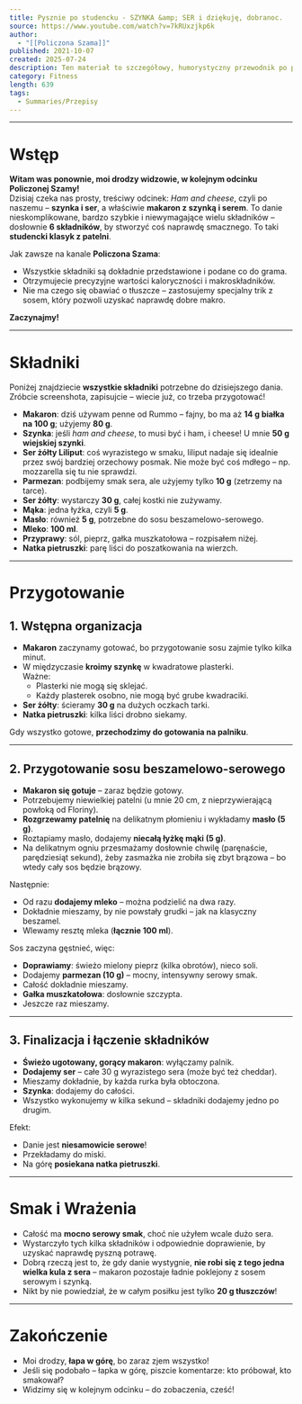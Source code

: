 ```yaml
---
title: Pysznie po studencku - SZYNKA &amp; SER i dziękuję, dobranoc.
source: https://www.youtube.com/watch?v=7kRUxzjkp6k
author:
  - "[[Policzona Szama]]"
published: 2021-10-07
created: 2025-07-24
description: Ten materiał to szczegółowy, humorystyczny przewodnik po przygotowaniu dania „ham and cheese”, czyli makaronu z szynką i serem, w którym autor krok po kroku przedstawia składniki, opisuje proces gotowania oraz dzieli się praktycznymi uwagami i spostrzeżeniami dotyczącymi smaku, tekstury i wartości odżywczych potrawy.
category: Fitness
length: 639
tags:
  - Summaries/Przepisy
---
```



---

# Wstęp

**Witam was ponownie, moi drodzy widzowie, w kolejnym odcinku Policzonej Szamy!**  
Dzisiaj czeka nas prosty, treściwy odcinek: *Ham and cheese*, czyli po naszemu – **szynka i ser**, a właściwie **makaron z szynką i serem**. To danie nieskomplikowane, bardzo szybkie i niewymagające wielu składników – dosłownie **6 składników**, by stworzyć coś naprawdę smacznego. To taki **studencki klasyk z patelni**.

Jak zawsze na kanale **Policzona Szama**:  
- Wszystkie składniki są dokładnie przedstawione i podane co do grama.
- Otrzymujecie precyzyjne wartości kaloryczności i makroskładników.
- Nie ma czego się obawiać o tłuszcze – zastosujemy specjalny trik z sosem, który pozwoli uzyskać naprawdę dobre makro.

**Zaczynajmy!**

---

# Składniki

Poniżej znajdziecie **wszystkie składniki** potrzebne do dzisiejszego dania.  
Zróbcie screenshota, zapisujcie – wiecie już, co trzeba przygotować!

- **Makaron**: dziś używam penne od Rummo – fajny, bo ma aż **14 g białka na 100 g**; użyjemy **80 g**.
- **Szynka**: jeśli *ham and cheese*, to musi być i ham, i cheese! U mnie **50 g wiejskiej szynki**.
- **Ser żółty Liliput**: coś wyrazistego w smaku, liliput nadaje się idealnie przez swój bardziej orzechowy posmak. Nie może być coś mdłego – np. mozzarella się tu nie sprawdzi.
- **Parmezan**: podbijemy smak sera, ale użyjemy tylko **10 g** (zetrzemy na tarce).
- **Ser żółty**: wystarczy **30 g**, całej kostki nie zużywamy.
- **Mąka**: jedna łyżka, czyli **5 g**.
- **Masło**: również **5 g**, potrzebne do sosu beszamelowo-serowego.
- **Mleko**: **100 ml**.
- **Przyprawy**: sól, pieprz, gałka muszkatołowa – rozpisałem niżej.
- **Natka pietruszki**: parę liści do poszatkowania na wierzch.

---

# Przygotowanie

## 1. Wstępna organizacja

- **Makaron** zaczynamy gotować, bo przygotowanie sosu zajmie tylko kilka minut.
- W międzyczasie **kroimy szynkę** w kwadratowe plasterki.  
  Ważne:
  - Plasterki nie mogą się sklejać.
  - Każdy plasterek osobno, nie mogą być grube kwadraciki.
- **Ser żółty**: ścieramy **30 g** na dużych oczkach tarki.
- **Natka pietruszki**: kilka liści drobno siekamy.

Gdy wszystko gotowe, **przechodzimy do gotowania na palniku**.

---

## 2. Przygotowanie sosu beszamelowo-serowego

- **Makaron się gotuje** – zaraz będzie gotowy.
- Potrzebujemy niewielkiej patelni (u mnie 20 cm, z nieprzywierającą powłoką od Floriny).
- **Rozgrzewamy patelnię** na delikatnym płomieniu i wykładamy **masło (5 g)**.
- Roztapiamy masło, dodajemy **niecałą łyżkę mąki (5 g)**.
- Na delikatnym ogniu przesmażamy dosłownie chwilę (paręnaście, parędziesiąt sekund), żeby zasmażka nie zrobiła się zbyt brązowa – bo wtedy cały sos będzie brązowy.

Następnie:
- Od razu **dodajemy mleko** – można podzielić na dwa razy.
- Dokładnie mieszamy, by nie powstały grudki – jak na klasyczny beszamel.
- Wlewamy resztę mleka (**łącznie 100 ml**).

Sos zaczyna gęstnieć, więc:
- **Doprawiamy**: świeżo mielony pieprz (kilka obrotów), nieco soli.
- Dodajemy **parmezan (10 g)** – mocny, intensywny serowy smak.
- Całość dokładnie mieszamy.
- **Gałka muszkatołowa**: dosłownie szczypta.
- Jeszcze raz mieszamy.

---

## 3. Finalizacja i łączenie składników

- **Świeżo ugotowany, gorący makaron**: wyłączamy palnik.
- **Dodajemy ser** – całe 30 g wyrazistego sera (może być też cheddar).
- Mieszamy dokładnie, by każda rurka była obtoczona.
- **Szynka**: dodajemy do całości.
- Wszystko wykonujemy w kilka sekund – składniki dodajemy jedno po drugim.

Efekt:
- Danie jest **niesamowicie serowe**!
- Przekładamy do miski.
- Na górę **posiekana natka pietruszki**.

---

# Smak i Wrażenia

- Całość ma **mocno serowy smak**, choć nie użyłem wcale dużo sera.
- Wystarczyło tych kilka składników i odpowiednie doprawienie, by uzyskać naprawdę pyszną potrawę.
- Dobrą rzeczą jest to, że gdy danie wystygnie, **nie robi się z tego jedna wielka kula z sera** – makaron pozostaje ładnie poklejony z sosem serowym i szynką.
- Nikt by nie powiedział, że w całym posiłku jest tylko **20 g tłuszczów**!

---

# Zakończenie

- Moi drodzy, **łapa w górę**, bo zaraz zjem wszystko!
- Jeśli się podobało – łapka w górę, piszcie komentarze: kto próbował, kto smakował?
- Widzimy się w kolejnym odcinku – do zobaczenia, cześć!